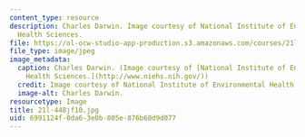 ```yaml
---
content_type: resource
description: Charles Darwin. Image courtesy of National Institute of Environmental
  Health Sciences.
file: https://ol-ocw-studio-app-production.s3.amazonaws.com/courses/21l-448j-darwin-and-design-fall-2010/6991124f0da63e0b805e876b60d9d077_21l-448jf10.jpg
file_type: image/jpeg
image_metadata:
  caption: Charles Darwin. (Image courtesy of [National Institute of Environmental
    Health Sciences.](http://www.niehs.nih.gov/))
  credit: Image courtesy of National Institute of Environmental Health Sciences.
  image-alt: Charles Darwin.
resourcetype: Image
title: 21l-448jf10.jpg
uid: 6991124f-0da6-3e0b-805e-876b60d9d077
---
```

